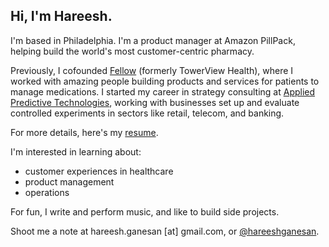 ## Hi, I'm Hareesh. 

I'm based in Philadelphia. I'm a product manager at Amazon PillPack, helping build the world's most customer-centric pharmacy. 

Previously, I cofounded [Fellow](https://myfellow.com) (formerly TowerView Health), where I worked with amazing people building products and services for patients to manage medications. I started my career in strategy consulting at [Applied Predictive Technologies](https://www.predictivetechnologies.com/en), working with businesses set up and evaluate controlled experiments in sectors like retail, telecom, and banking.

For more details, here's my [resume](https://github.com/hareeshganesan/hareeshganesan.com/raw/master/assets/resume.pdf).

I'm interested in learning about:
- customer experiences in healthcare
- product management 
- operations

For fun, I write and perform music, and like to build side projects.

Shoot me a note at hareesh.ganesan [at] gmail.com, or [@hareeshganesan](https://www.twitter.com/hareeshganesan). 
